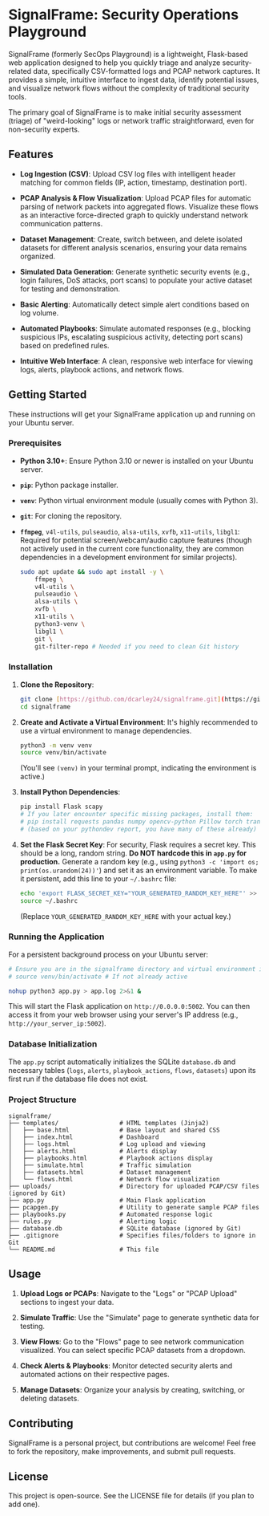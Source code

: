 # SignalFrame: Security Operations Playground

SignalFrame (formerly SecOps Playground) is a lightweight, Flask-based web application designed to help you quickly triage and analyze security-related data, specifically CSV-formatted logs and PCAP network captures. It provides a simple, intuitive interface to ingest data, identify potential issues, and visualize network flows without the complexity of traditional security tools.

The primary goal of SignalFrame is to make initial security assessment (triage) of "weird-looking" logs or network traffic straightforward, even for non-security experts.

## Features

* **Log Ingestion (CSV)**: Upload CSV log files with intelligent header matching for common fields (IP, action, timestamp, destination port).

* **PCAP Analysis & Flow Visualization**: Upload PCAP files for automatic parsing of network packets into aggregated flows. Visualize these flows as an interactive force-directed graph to quickly understand network communication patterns.

* **Dataset Management**: Create, switch between, and delete isolated datasets for different analysis scenarios, ensuring your data remains organized.

* **Simulated Data Generation**: Generate synthetic security events (e.g., login failures, DoS attacks, port scans) to populate your active dataset for testing and demonstration.

* **Basic Alerting**: Automatically detect simple alert conditions based on log volume.

* **Automated Playbooks**: Simulate automated responses (e.g., blocking suspicious IPs, escalating suspicious activity, detecting port scans) based on predefined rules.

* **Intuitive Web Interface**: A clean, responsive web interface for viewing logs, alerts, playbook actions, and network flows.

## Getting Started

These instructions will get your SignalFrame application up and running on your Ubuntu server.

### Prerequisites

* **Python 3.10+**: Ensure Python 3.10 or newer is installed on your Ubuntu server.

* **`pip`**: Python package installer.

* **`venv`**: Python virtual environment module (usually comes with Python 3).

* **`git`**: For cloning the repository.

* **`ffmpeg`**, `v4l-utils`, `pulseaudio`, `alsa-utils`, `xvfb`, `x11-utils`, `libgl1`: Required for potential screen/webcam/audio capture features (though not actively used in the current core functionality, they are common dependencies in a development environment for similar projects).

    ```bash
    sudo apt update && sudo apt install -y \
        ffmpeg \
        v4l-utils \
        pulseaudio \
        alsa-utils \
        xvfb \
        x11-utils \
        python3-venv \
        libgl1 \
        git \
        git-filter-repo # Needed if you need to clean Git history
    ```

### Installation

1.  **Clone the Repository**:

    ```bash
    git clone [https://github.com/dcarley24/signalframe.git](https://github.com/dcarley24/signalframe.git)
    cd signalframe
    ```

2.  **Create and Activate a Virtual Environment**:
    It's highly recommended to use a virtual environment to manage dependencies.

    ```bash
    python3 -m venv venv
    source venv/bin/activate
    ```

    (You'll see `(venv)` in your terminal prompt, indicating the environment is active.)

3.  **Install Python Dependencies**:

    ```bash
    pip install Flask scapy
    # If you later encounter specific missing packages, install them:
    # pip install requests pandas numpy opencv-python Pillow torch transformers
    # (based on your pythondev report, you have many of these already)
    ```

4.  **Set the Flask Secret Key**:
    For security, Flask requires a secret key. This should be a long, random string. **Do NOT hardcode this in `app.py` for production.**
    Generate a random key (e.g., using `python3 -c 'import os; print(os.urandom(24))'`) and set it as an environment variable.
    To make it persistent, add this line to your `~/.bashrc` file:

    ```bash
    echo 'export FLASK_SECRET_KEY="YOUR_GENERATED_RANDOM_KEY_HERE"' >> ~/.bashrc
    source ~/.bashrc
    ```

    (Replace `YOUR_GENERATED_RANDOM_KEY_HERE` with your actual key.)

### Running the Application

For a persistent background process on your Ubuntu server:

```bash
# Ensure you are in the signalframe directory and virtual environment is active
# source venv/bin/activate # If not already active

nohup python3 app.py > app.log 2>&1 &
```

This will start the Flask application on `http://0.0.0.0:5002`. You can then access it from your web browser using your server's IP address (e.g., `http://your_server_ip:5002`).

### Database Initialization

The `app.py` script automatically initializes the SQLite `database.db` and necessary tables (`logs`, `alerts`, `playbook_actions`, `flows`, `datasets`) upon its first run if the database file does not exist.

### Project Structure

```
signalframe/
├── templates/                 # HTML templates (Jinja2)
│   ├── base.html              # Base layout and shared CSS
│   ├── index.html             # Dashboard
│   ├── logs.html              # Log upload and viewing
│   ├── alerts.html            # Alerts display
│   ├── playbooks.html         # Playbook actions display
│   ├── simulate.html          # Traffic simulation
│   ├── datasets.html          # Dataset management
│   └── flows.html             # Network flow visualization
├── uploads/                   # Directory for uploaded PCAP/CSV files (ignored by Git)
├── app.py                     # Main Flask application
├── pcapgen.py                 # Utility to generate sample PCAP files
├── playbooks.py               # Automated response logic
├── rules.py                   # Alerting logic
├── database.db                # SQLite database (ignored by Git)
├── .gitignore                 # Specifies files/folders to ignore in Git
└── README.md                  # This file
```

## Usage

1.  **Upload Logs or PCAPs**: Navigate to the "Logs" or "PCAP Upload" sections to ingest your data.

2.  **Simulate Traffic**: Use the "Simulate" page to generate synthetic data for testing.

3.  **View Flows**: Go to the "Flows" page to see network communication visualized. You can select specific PCAP datasets from a dropdown.

4.  **Check Alerts & Playbooks**: Monitor detected security alerts and automated actions on their respective pages.

5.  **Manage Datasets**: Organize your analysis by creating, switching, or deleting datasets.

## Contributing

SignalFrame is a personal project, but contributions are welcome! Feel free to fork the repository, make improvements, and submit pull requests.

## License

This project is open-source. See the LICENSE file for details (if you plan to add one).
